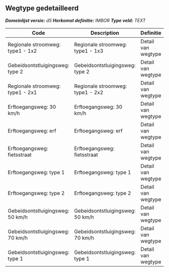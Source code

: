 ﻿## Wegtype gedetailleerd

*__Domeinlijst versie:__ d5*
*__Herkomst definitie:__ IMBOR*
*__Type veld:__ TEXT*

|__Code__ |__Description__ |__Definitie__	|
|	---	|	---	|   ---	| 
| Regionale stroomweg: type1 - 1x2 | Regionale stroomweg: type1 - 1x3 | Detail van wegtype |
| Gebeidsontstluigingsweg: type 2 | Gebeidsontstluigingsweg: type 2 | Detail van wegtype |
| Regionale stroomweg: type1 - 2x1 | Regionale stroomweg: type1 - 2x2 | Detail van wegtype |
| Erftoegangsweg: 30 km/h | Erftoegangsweg: 30 km/h | Detail van wegtype |
| Erftoegangsweg: erf | Erftoegangsweg: erf | Detail van wegtype |
| Erftoegangsweg: fietsstraat | Erftoegangsweg: fietsstraat | Detail van wegtype |
| Erftoegangsweg: type 1 | Erftoegangsweg: type 1 | Detail van wegtype |
| Erftoegangsweg: type 2 | Erftoegangsweg: type 2 | Detail van wegtype |
| Gebeidsontstluigingsweg: 50 km/h | Gebeidsontstluigingsweg: 50 km/h | Detail van wegtype |
| Gebeidsontstluigingsweg: 70 km/h | Gebeidsontstluigingsweg: 70 km/h | Detail van wegtype |
| Gebeidsontstluigingsweg: type 1 | Gebeidsontstluigingsweg: type 1 | Detail van wegtype |
